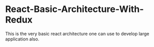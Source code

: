 # React-Basic-Architecture-With-Redux
This is the very basic react architecture one can use to develop large application also.
